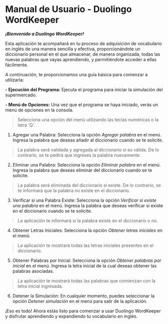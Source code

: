# Manual de Usuario - Duolingo WordKeeper


**_¡Bienvenido a Duolingo WordKeeper!_**

Esta aplicación te acompañará en tu proceso de adquisición de vocabulario en inglés de una manera sencilla y efectiva, proporcionándote un diccionario personal en el que almacenar, de manera organizada, todas las nuevas palabras que vayas aprendiendo, y permitiéndote acceder a ellas fácilmente. 

A continuación, te proporcionamos una guía básica para comenzar a utilizarla:

**- Ejecución del Programa:**
Ejecuta el programa para iniciar la simulación del supermercado.

**- Menú de Opciones:**
Una vez que el programa se haya iniciado, verás un menú de opciones en la consola. 
>Selecciona una opción del menú utilizando las teclas numéricas o la letra 'Q'.

1. Agregar una Palabra:
Selecciona la opción _Agregar palabra_ en el menú.
Ingresa la palabra que deseas añadir al diccionario cuando se te solicite.
>La palabra será validada y agregada al diccionario si es válida. De lo contrario, se te pedirá que ingreses la palabra nuevamente.

2. Eliminar una Palabra:
Selecciona la opción _Eliminar palabra_ en el menú.
Ingresa la palabra que deseas eliminar del diccionario cuando se te solicite.
>La palabra será eliminada del diccionario si existe. De lo contrario, se te informará que la palabra no existe en el diccionario.

3. Verificar si una Palabra Existe:
Selecciona la opción _Verificar si existe una palabra_ en el menú.
Ingresa la palabra que deseas verificar si existe en el diccionario cuando se te solicite.
>La aplicación te informará si la palabra existe en el diccionario o no.

4. Obtener Letras Iniciales:
Selecciona la opción _Obtener letras iniciales_ en el menú.
>La aplicación te mostrará todas las letras iniciales presentes en el diccionario.

5. Obtener Palabras por Inicial:
Selecciona la opción _Obtener palabras por inicial_ en el menú.
Ingresa la letra inicial de la cual deseas obtener las palabras asociadas.
>La aplicación te mostrará todas las palabras que comienzan con la letra inicial ingresada.

6. Detener la Simulación:
En cualquier momento, puedes seleccionar la opción _Detener simulación_ en el menú para salir de la aplicación.


¡Eso es todo! Ahora estás listo para comenzar a usar Duolingo WordKeeper y disfrutar aprendiendo y expandiendo tu vocabulario en inglés.